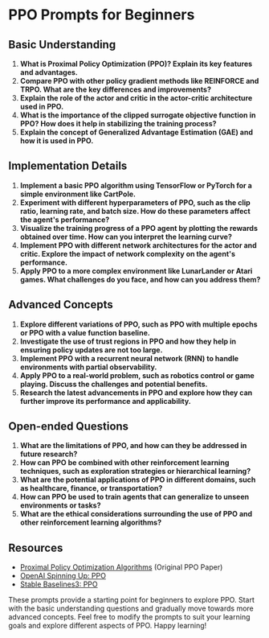 # PPO Prompts for Beginners

## Basic Understanding

1. **What is Proximal Policy Optimization (PPO)? Explain its key features and advantages.**
2. **Compare PPO with other policy gradient methods like REINFORCE and TRPO. What are the key differences and improvements?**
3. **Explain the role of the actor and critic in the actor-critic architecture used in PPO.**
4. **What is the importance of the clipped surrogate objective function in PPO? How does it help in stabilizing the training process?**
5. **Explain the concept of Generalized Advantage Estimation (GAE) and how it is used in PPO.**


## Implementation Details

1. **Implement a basic PPO algorithm using TensorFlow or PyTorch for a simple environment like CartPole.**
2. **Experiment with different hyperparameters of PPO, such as the clip ratio, learning rate, and batch size. How do these parameters affect the agent's performance?**
3. **Visualize the training progress of a PPO agent by plotting the rewards obtained over time. How can you interpret the learning curve?**
4. **Implement PPO with different network architectures for the actor and critic. Explore the impact of network complexity on the agent's performance.**
5. **Apply PPO to a more complex environment like LunarLander or Atari games. What challenges do you face, and how can you address them?**


## Advanced Concepts

1. **Explore different variations of PPO, such as PPO with multiple epochs or PPO with a value function baseline.**
2. **Investigate the use of trust regions in PPO and how they help in ensuring policy updates are not too large.**
3. **Implement PPO with a recurrent neural network (RNN) to handle environments with partial observability.**
4. **Apply PPO to a real-world problem, such as robotics control or game playing. Discuss the challenges and potential benefits.**
5. **Research the latest advancements in PPO and explore how they can further improve its performance and applicability.**


## Open-ended Questions

1. **What are the limitations of PPO, and how can they be addressed in future research?**
2. **How can PPO be combined with other reinforcement learning techniques, such as exploration strategies or hierarchical learning?**
3. **What are the potential applications of PPO in different domains, such as healthcare, finance, or transportation?**
4. **How can PPO be used to train agents that can generalize to unseen environments or tasks?**
5. **What are the ethical considerations surrounding the use of PPO and other reinforcement learning algorithms?**


## Resources

- [Proximal Policy Optimization Algorithms](https://arxiv.org/abs/1707.06347) (Original PPO Paper)
- [OpenAI Spinning Up: PPO](https://spinningup.openai.com/en/latest/algorithms/ppo.html)
- [Stable Baselines3: PPO](https://stable-baselines3.readthedocs.io/en/master/modules/ppo.html)

These prompts provide a starting point for beginners to explore PPO. Start with the basic understanding questions and gradually move towards more advanced concepts. Feel free to modify the prompts to suit your learning goals and explore different aspects of PPO. Happy learning!
